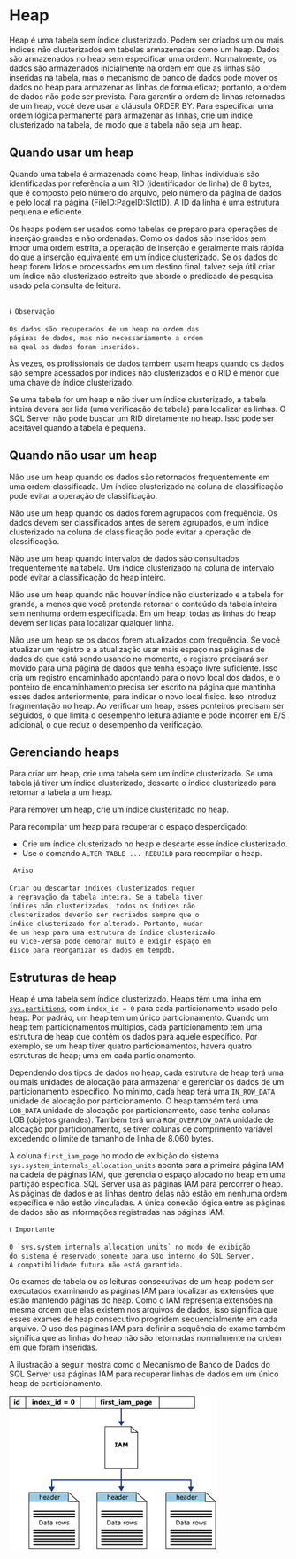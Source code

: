 # Heap 

Heap é uma tabela sem índice clusterizado. Podem ser criados um ou mais índices não clusterizados em tabelas armazenadas como um heap. Dados são armazenados no heap sem especificar uma ordem. Normalmente, os dados são armazenados inicialmente na ordem em que as linhas são inseridas na tabela, mas o mecanismo de banco de dados pode mover os dados no heap para armazenar as linhas de forma eficaz; portanto, a ordem de dados não pode ser prevista. Para garantir a ordem de linhas retornadas de um heap, você deve usar a cláusula ORDER BY. Para especificar uma ordem lógica permanente para armazenar as linhas, crie um índice clusterizado na tabela, de modo que a tabela não seja um heap.

## Quando usar um heap

Quando uma tabela é armazenada como heap, linhas individuais são identificadas por referência a um RID (identificador de linha) de 8 bytes, que é composto pelo número do arquivo, pelo número da página de dados e pelo local na página (FileID:PageID:SlotID). A ID da linha é uma estrutura pequena e eficiente.

Os heaps podem ser usados como tabelas de preparo para operações de inserção grandes e não ordenadas. Como os dados são inseridos sem impor uma ordem estrita, a operação de inserção é geralmente mais rápida do que a inserção equivalente em um índice clusterizado. Se os dados do heap forem lidos e processados em um destino final, talvez seja útil criar um índice não clusterizado estreito que aborde o predicado de pesquisa usado pela consulta de leitura.

```

ℹ️ Observação

Os dados são recuperados de um heap na ordem das 
páginas de dados, mas não necessariamente a ordem 
na qual os dados foram inseridos.

```

Às vezes, os profissionais de dados também usam heaps quando os dados são sempre acessados por índices não clusterizados e o RID é menor que uma chave de índice clusterizado.

Se uma tabela for um heap e não tiver um índice clusterizado, a tabela inteira deverá ser lida (uma verificação de tabela) para localizar as linhas. O SQL Server não pode buscar um RID diretamente no heap. Isso pode ser aceitável quando a tabela é pequena.

## Quando não usar um heap

Não use um heap quando os dados são retornados frequentemente em uma ordem classificada. Um índice clusterizado na coluna de classificação pode evitar a operação de classificação.

Não use um heap quando os dados forem agrupados com frequência. Os dados devem ser classificados antes de serem agrupados, e um índice clusterizado na coluna de classificação pode evitar a operação de classificação.

Não use um heap quando intervalos de dados são consultados frequentemente na tabela. Um índice clusterizado na coluna de intervalo pode evitar a classificação do heap inteiro.

Não use um heap quando não houver índice não clusterizado e a tabela for grande, a menos que você pretenda retornar o conteúdo da tabela inteira sem nenhuma ordem especificada. Em um heap, todas as linhas do heap devem ser lidas para localizar qualquer linha.

Não use um heap se os dados forem atualizados com frequência. Se você atualizar um registro e a atualização usar mais espaço nas páginas de dados do que está sendo usando no momento, o registro precisará ser movido para uma página de dados que tenha espaço livre suficiente. Isso cria um registro encaminhado apontando para o novo local dos dados, e o ponteiro de encaminhamento precisa ser escrito na página que mantinha esses dados anteriormente, para indicar o novo local físico. Isso introduz fragmentação no heap. Ao verificar um heap, esses ponteiros precisam ser seguidos, o que limita o desempenho leitura adiante e pode incorrer em E/S adicional, o que reduz o desempenho da verificação.

## Gerenciando heaps

Para criar um heap, crie uma tabela sem um índice clusterizado. Se uma tabela já tiver um índice clusterizado, descarte o índice clusterizado para retornar a tabela a um heap.

Para remover um heap, crie um índice clusterizado no heap.

Para recompilar um heap para recuperar o espaço desperdiçado:

- Crie um índice clusterizado no heap e descarte esse índice clusterizado.
- Use o comando `ALTER TABLE ... REBUILD` para recompilar o heap.

```
 Aviso

Criar ou descartar índices clusterizados requer 
a regravação da tabela inteira. Se a tabela tiver 
índices não clusterizados, todos os índices não 
clusterizados deverão ser recriados sempre que o 
índice clusterizado for alterado. Portanto, mudar 
de um heap para uma estrutura de índice clusterizado 
ou vice-versa pode demorar muito e exigir espaço em 
disco para reorganizar os dados em tempdb.

```

## Estruturas de heap

Heap é uma tabela sem índice clusterizado. Heaps têm uma linha em [`sys.partitions`](https://learn.microsoft.com/pt-br/sql/relational-databases/system-catalog-views/sys-partitions-transact-sql?view=sql-server-ver16), com `index_id = 0` para cada particionamento usado pelo heap. Por padrão, um heap tem um único particionamento. Quando um heap tem particionamentos múltiplos, cada particionamento tem uma estrutura de heap que contém os dados para aquele específico. Por exemplo, se um heap tiver quatro particionamentos, haverá quatro estruturas de heap; uma em cada particionamento.

Dependendo dos tipos de dados no heap, cada estrutura de heap terá uma ou mais unidades de alocação para armazenar e gerenciar os dados de um particionamento específico. No mínimo, cada heap terá uma `IN_ROW_DATA` unidade de alocação por particionamento. O heap também terá uma `LOB_DATA` unidade de alocação por particionamento, caso tenha colunas LOB (objetos grandes). Também terá uma `ROW_OVERFLOW_DATA` unidade de alocação por particionamento, se tiver colunas de comprimento variável excedendo o limite de tamanho de linha de 8.060 bytes.

A coluna `first_iam_page` no modo de exibição do sistema `sys.system_internals_allocation_units` aponta para a primeira página IAM na cadeia de páginas IAM, que gerencia o espaço alocado no heap em uma partição específica. SQL Server usa as páginas IAM para percorrer o heap. As páginas de dados e as linhas dentro delas não estão em nenhuma ordem específica e não estão vinculadas. A única conexão lógica entre as páginas de dados são as informações registradas nas páginas IAM.
```
ℹ️ Importante

O `sys.system_internals_allocation_units` no modo de exibição 
do sistema é reservado somente para uso interno do SQL Server. 
A compatibilidade futura não está garantida.
```
Os exames de tabela ou as leituras consecutivas de um heap podem ser executados examinando as páginas IAM para localizar as extensões que estão mantendo páginas do heap. Como o IAM representa extensões na mesma ordem que elas existem nos arquivos de dados, isso significa que esses exames de heap consecutivo progridem sequencialmente em cada arquivo. O uso das páginas IAM para definir a sequência de exame também significa que as linhas do heap não são retornadas normalmente na ordem em que foram inseridas.

A ilustração a seguir mostra como o Mecanismo de Banco de Dados do SQL Server usa páginas IAM para recuperar linhas de dados em um único heap de particionamento.

![](../img/iam-heap.gif)